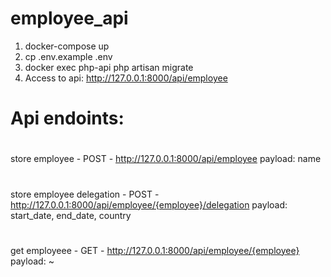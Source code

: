 # employee_api


1. docker-compose up
2. cp .env.example .env
3. docker exec php-api php artisan migrate
3. Access to api: http://127.0.0.1:8000/api/employee


# Api endoints: 
#    
store employee - POST - http://127.0.0.1:8000/api/employee payload: name

#
store employee delegation - POST - http://127.0.0.1:8000/api/employee/{employee}/delegation payload: start_date, end_date, country 

#
get employeee - GET - http://127.0.0.1:8000/api/employee/{employee} payload: ~
